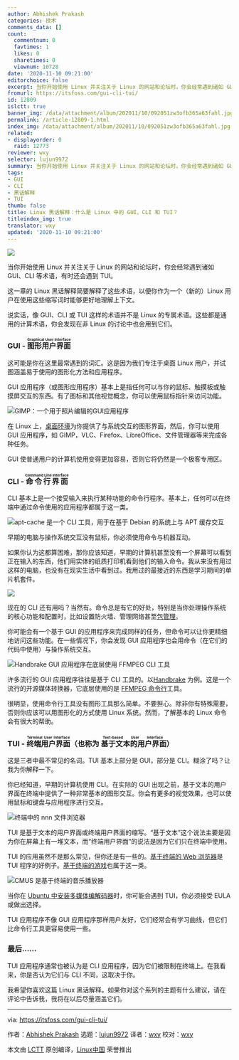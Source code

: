 ```yaml
---
author: Abhishek Prakash
categories: 技术
comments_data: []
count:
  commentnum: 0
  favtimes: 1
  likes: 0
  sharetimes: 0
  viewnum: 10728
date: '2020-11-10 09:21:00'
editorchoice: false
excerpt: 当你开始使用 Linux 并关注关于 Linux 的网站和论坛时，你会经常遇到诸如 GUI、CLI 等术语，有时还会遇到 TUI。
fromurl: https://itsfoss.com/gui-cli-tui/
id: 12809
islctt: true
banner_img: /data/attachment/album/202011/10/092051zw3ofb365a63fahl.jpg
permalink: /article-12809-1.html
index_img: /data/attachment/album/202011/10/092051zw3ofb365a63fahl.jpg.thumb.jpg
related:
- displayorder: 0
  raid: 12773
reviewer: wxy
selector: lujun9972
summary: 当你开始使用 Linux 并关注关于 Linux 的网站和论坛时，你会经常遇到诸如 GUI、CLI 等术语，有时还会遇到 TUI。
tags:
- GUI
- CLI
- 黑话解释
- TUI
thumb: false
title: Linux 黑话解释：什么是 Linux 中的 GUI、CLI 和 TUI？
titleindex_img: true
translator: wxy
updated: '2020-11-10 09:21:00'
---
```


![](/data/attachment/album/202011/10/092051zw3ofb365a63fahl.jpg)


当你开始使用 Linux 并关注关于 Linux 的网站和论坛时，你会经常遇到诸如 GUI、CLI 等术语，有时还会遇到 TUI。


这一章的 Linux 黑话解释简要解释了这些术语，以便你作为一个（新的）Linux 用户在使用这些缩写词时能够更好地理解上下文。


说实话，像 GUI、CLI 或 TUI 这样的术语并不是 Linux 的专属术语。这些都是通用的计算术语，你会发现在非 Linux 的讨论中也会用到它们。


### GUI - <ruby> 图形用户界面 <rt>  Graphical User Interface </rt></ruby>


这可能是你在这里最常遇到的词汇。这是因为我们专注于桌面 Linux 用户，并试图涵盖易于使用的图形化方法和应用程序。


GUI 应用程序（或图形应用程序）基本上是指任何可以与你的鼠标、触摸板或触摸屏交互的东西。有了图标和其他视觉概念，你可以使用鼠标指针来访问功能。


![GIMP：一个用于照片编辑的GUI应用程序](/data/attachment/album/202011/10/092158yxnoqgpz77g332qx.jpg)


在 Linux 上，[桌面环境](https://itsfoss.com/what-is-desktop-environment/)为你提供了与系统交互的图形界面，然后，你可以使用 GUI 应用程序，如 GIMP，VLC、Firefox、LibreOffice、文件管理器等来完成各种任务。


GUI 使普通用户的计算机使用变得更加容易，否则它将仍然是一个极客专用区。


### CLI - <ruby> 命令行界面 <rt>  Command Line Interface </rt></ruby>


CLI 基本上是一个接受输入来执行某种功能的命令行程序。基本上，任何可以在终端中通过命令使用的应用程序都属于这一类。


![apt-cache 是一个 CLI 工具，用于在基于 Debian 的系统上与 APT 缓存交互](/data/attachment/album/202011/10/092159x2r1z377u82otjzr.png)


早期的电脑与操作系统交互没有鼠标，你必须使用命令与机器互动。


如果你认为这都算困难，那你应该知道，早期的计算机甚至没有一个屏幕可以看到正在输入的东西，他们用实体的纸质打印机看到他们的输入命令。我从来没有用过这样的电脑，也没有在现实生活中看到过。我用过的最接近的东西是学习期间的单片机套件。


![](/data/attachment/album/202011/10/092334ajqr7oknn6wun7qn.jpg)


现在的 CLI 还有用吗？当然有。命令总是有它的好处，特别是当你处理操作系统的核心功能和配置时，比如设置防火墙、管理网络甚至[包管理](https://itsfoss.com/package-manager/)。


你可能会有一个基于 GUI 的应用程序来完成同样的任务，但命令可以让你更精细地访问这些功能。在一些情况下，你会发现 GUI 应用程序也会用命令（在它们的代码中使用）与操作系统交互。


![Handbrake GUI 应用程序在底层使用 FFMPEG CLI 工具](/data/attachment/album/202011/10/092209gn5cx0k03looxx45.png)


许多流行的 GUI 应用程序往往是基于 CLI 工具的。以[Handbrake](https://itsfoss.com/handbrake/) 为例。这是一个流行的开源媒体转换器，它底层使用的是 [FFMPEG 命令行](https://itsfoss.com/ffmpeg/)工具。


很明显，使用命令行工具没有图形工具那么简单。不要担心。除非你有特殊需要，否则你应该可以用图形化的方式使用 Linux 系统。然而，了解基本的 Linux 命令会有很大的帮助。


### TUI - <ruby> 终端用户界面 <rt>  Terminal User Interface </rt></ruby>（也称为<ruby> 基于文本的用户界面 <rt>  Text-based User Interface </rt></ruby>）


这是三者中最不常见的名词。TUI 基本上部分是 GUI，部分是 CLI。糊涂了吗？让我为你解释一下。


你已经知道，早期的计算机使用 CLI。在实际的 GUI 出现之前，基于文本的用户界面在终端中提供了一种非常基本的图形交互。你会有更多的视觉效果，也可以使用鼠标和键盘与应用程序进行交互。


![终端中的 nnn 文件浏览器](/data/attachment/album/202011/10/092211gwaayt5i1boiaaz9.jpg)


TUI 是基于文本的用户界面或终端用户界面的缩写。“基于文本”这个说法主要是因为你在屏幕上有一堆文本，而“终端用户界面”的说法是因为它们只在终端中使用。


TUI 的应用虽然不是那么常见，但你还是有一些的。[基于终端的 Web 浏览器](https://itsfoss.com/terminal-web-browsers/)是 TUI 程序的好例子。[基于终端的游戏](https://itsfoss.com/best-command-line-games-linux/)也属于这一类。


![CMUS 是基于终端的音乐播放器](/data/attachment/album/202011/10/092212w038002qk0hp0qgr.png)


当你在 [Ubuntu 中安装多媒体编解码器](https://itsfoss.com/install-media-codecs-ubuntu/)时，你可能会遇到 TUI，你必须接受 EULA 或做出选择。


TUI 应用程序不像 GUI 应用程序那样用户友好，它们经常会有学习曲线，但它们比命令行工具更容易使用一些。


### 最后……


TUI 应用程序通常也被认为是 CLI 应用程序，因为它们被限制在终端上。在我看来，你是否认为它们与 CLI 不同，这取决于你。


我希望你喜欢这篇 Linux 黑话解释。如果你对这个系列的主题有什么建议，请在评论中告诉我，我将在以后尽量涵盖它们。




---


via: <https://itsfoss.com/gui-cli-tui/>


作者：[Abhishek Prakash](https://itsfoss.com/author/abhishek/) 选题：[lujun9972](https://github.com/lujun9972) 译者：[wxy](https://github.com/wxy) 校对：[wxy](https://github.com/wxy)


本文由 [LCTT](https://github.com/LCTT/TranslateProject) 原创编译，[Linux中国](https://linux.cn/) 荣誉推出